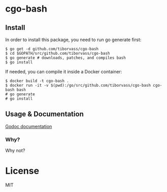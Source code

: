 # cgo-bash

## Install

In order to install this package, you need to run go generate first:
```
$ go get -d github.com/tiborvass/cgo-bash
$ cd $GOPATH/src/github.com/tiborvass/cgo-bash
$ go generate # downloads, patches, and compiles bash
$ go install
```
If needed, you can compile it inside a Docker container:
```
$ docker build -t cgo-bash .
$ docker run -it -v $(pwd):/go/src/github.com/tiborvass/cgo-bash cgo-bash bash
# go generate
# go install
```

## Usage & Documentation

[Godoc documentation](https://godoc.org/github.com/tiborvass/cgo-bash)

### Why?

Why not?


# License

MIT
